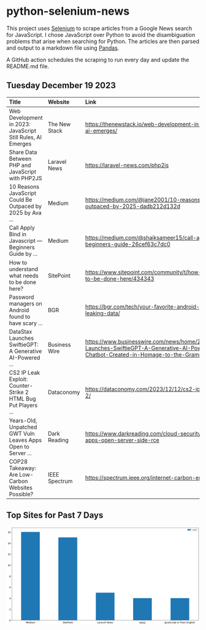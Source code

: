 # python-selenium-news

This project uses [Selenium](https://www.seleniumhq.org/) to scrape articles from a Google News search for JavaScript.
I chose JavaScript over Python to avoid the disambiguation problems that arise when searching for Python.
The articles are then parsed and output to a markdown file using [Pandas](https://pandas.pydata.org/).

A GitHub action schedules the scraping to run every day and update the README.md file.

## Tuesday December 19 2023


| Title                                                          | Website       | Link                                                                                                                                                                                           |
|:---------------------------------------------------------------|:--------------|:-----------------------------------------------------------------------------------------------------------------------------------------------------------------------------------------------|
| Web Development in 2023: JavaScript Still Rules, AI Emerges    | The New Stack | https://thenewstack.io/web-development-in-2023-javascript-still-rules-ai-emerges/                                                                                                              |
| Share Data Between PHP and JavaScript with PHP2JS              | Laravel News  | https://laravel-news.com/php2js                                                                                                                                                                |
| 10 Reasons JavaScript Could Be Outpaced by 2025  by Ava ...    | Medium        | https://medium.com/@jane2001/10-reasons-javascript-could-be-outpaced-by-2025-dadb212d132d                                                                                                      |
| Call Apply Bind in Javascript — Beginners Guide  by ...        | Medium        | https://medium.com/@shaiksameer15/call-apply-bind-in-javascript-beginners-guide-26cef63c7dc0                                                                                                   |
| How to understand what needs to be done here?                  | SitePoint     | https://www.sitepoint.com/community/t/how-to-understand-what-needs-to-be-done-here/434343                                                                                                      |
| Password managers on Android found to have scary ...           | BGR           | https://bgr.com/tech/your-favorite-android-password-manager-is-leaking-data/                                                                                                                   |
| DataStax Launches SwiftieGPT: A Generative AI-Powered ...      | Business Wire | https://www.businesswire.com/news/home/20231213484568/en/DataStax-Launches-SwiftieGPT-A-Generative-AI-Powered-Taylor-Swift-Superfan-Chatbot-Created-in-Homage-to-the-Grammy-winning-Songstress |
| CS2 IP Leak Exploit: Counter-Strike 2 HTML Bug Put Players ... | Dataconomy    | https://dataconomy.com/2023/12/12/cs2-ip-leak-exploit-counter-strike-2/                                                                                                                        |
| Years-Old, Unpatched GWT Vuln Leaves Apps Open to Server ...   | Dark Reading  | https://www.darkreading.com/cloud-security/unpatched-gwt-vuln-leaves-apps-open-server-side-rce                                                                                                 |
| COP28 Takeaway: Are Low-Carbon Websites Possible?              | IEEE Spectrum | https://spectrum.ieee.org/internet-carbon-emissions                                                                                                                                            |
## Top Sites for Past 7 Days

![Graph of Top Sites](https://raw.githubusercontent.com/dan-mba/python-selenium-news/main/last-week.png)
